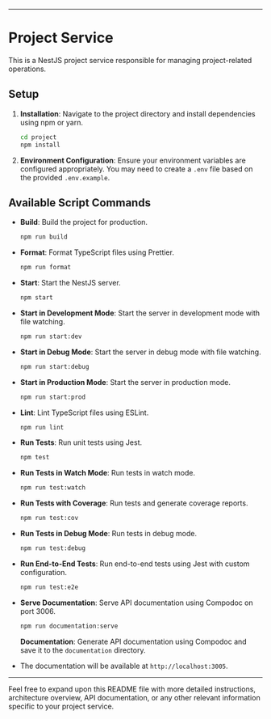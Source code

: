 
---

# Project Service

This is a NestJS project service responsible for managing project-related operations.

## Setup

1. **Installation**: Navigate to the project directory and install dependencies using npm or yarn.
   ```bash
   cd project
   npm install
   ```

2. **Environment Configuration**: Ensure your environment variables are configured appropriately. You may need to create a `.env` file based on the provided `.env.example`.

## Available Script Commands

- **Build**: Build the project for production.
  ```bash
  npm run build
  ```

- **Format**: Format TypeScript files using Prettier.
  ```bash
  npm run format
  ```

- **Start**: Start the NestJS server.
  ```bash
  npm start
  ```

- **Start in Development Mode**: Start the server in development mode with file watching.
  ```bash
  npm run start:dev
  ```

- **Start in Debug Mode**: Start the server in debug mode with file watching.
  ```bash
  npm run start:debug
  ```

- **Start in Production Mode**: Start the server in production mode.
  ```bash
  npm run start:prod
  ```

- **Lint**: Lint TypeScript files using ESLint.
  ```bash
  npm run lint
  ```

- **Run Tests**: Run unit tests using Jest.
  ```bash
  npm test
  ```

- **Run Tests in Watch Mode**: Run tests in watch mode.
  ```bash
  npm run test:watch
  ```

- **Run Tests with Coverage**: Run tests and generate coverage reports.
  ```bash
  npm run test:cov
  ```

- **Run Tests in Debug Mode**: Run tests in debug mode.
  ```bash
  npm run test:debug
  ```

- **Run End-to-End Tests**: Run end-to-end tests using Jest with custom configuration.
  ```bash
  npm run test:e2e
  ```

- **Serve Documentation**: Serve API documentation using Compodoc on port 3006.
  ```bash
  npm run documentation:serve
  ```
  **Documentation**: Generate API documentation using Compodoc and save it to the `documentation` directory.
- The documentation will be available at `http://localhost:3005`.
---

Feel free to expand upon this README file with more detailed instructions, architecture overview, API documentation, or any other relevant information specific to your project service.